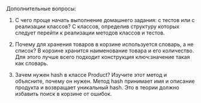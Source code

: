 Дополнительные вопросы:
1) С чего проще начать выполнение домашнего задания: с тестов или с реализации классов?
С классов, определив структуру которых следует перейти к реализации методов классов и тестов.

2) Почему для хранения товаров в корзине используется словарь, а не список?
В корзине хранится наименование товара и его количество. Для этого лучше всего подходит конструкция ключ:значение такая как словарь.

3) Зачем нужен hash в классе Product? Изучите этот метод и объясните, почему он нужен.
Метод hash принимает имя и описание продукта и возвращает уникальный hash. Это в теории должно избавить поиск в корзине от ошибок.
